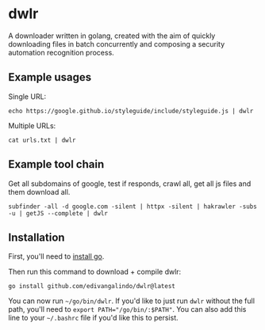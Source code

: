 # dwlr

A downloader written in golang, created with the aim of quickly downloading files in batch concurrently and composing a security automation recognition process.

## Example usages

Single URL:

```
echo https://google.github.io/styleguide/include/styleguide.js | dwlr
```

Multiple URLs:

```
cat urls.txt | dwlr
```

## Example tool chain

Get all subdomains of google, test if responds, crawl all, get all js files and them download all.

```
subfinder -all -d google.com -silent | httpx -silent | hakrawler -subs -u | getJS --complete | dwlr
```

## Installation

First, you'll need to [install go](https://golang.org/doc/install).

Then run this command to download + compile dwlr:
```
go install github.com/edivangalindo/dwlr@latest
```

You can now run `~/go/bin/dwlr`. If you'd like to just run `dwlr` without the full path, you'll need to `export PATH="/go/bin/:$PATH"`. You can also add this line to your `~/.bashrc` file if you'd like this to persist.